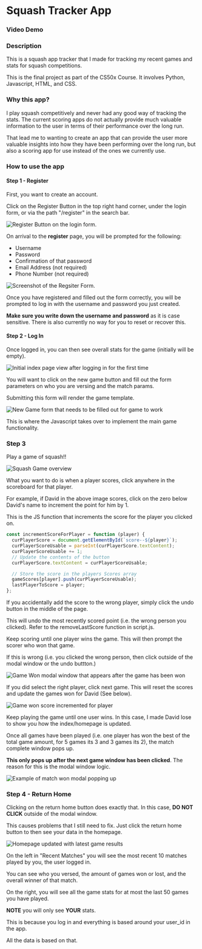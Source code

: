 # Squash Tracker App

### Video Demo

### Description

This is a squash app tracker that I made for tracking my recent games and stats for squash competitions.

This is the final project as part of the CS50x Course. It involves Python, Javascript, HTML, and CSS.

### Why this app?

I play squash competitively and never had any good way of tracking the stats. The current scoring apps do not actually provide much valuable information to the user in terms of their performance over the long run.

That lead me to wanting to create an app that can provide the user more valuable insights into how they have been performing over the long run, but also a scoring app for use instead of the ones we currently use.

### How to use the app

#### Step 1 - Register

First, you want to create an account.

Click on the Register Button in the top right hand corner, under the login form, or via the path "/register" in the search bar.

![Register Button on the login form.](/static/images/ReadmeImages/Login.png)

On arrival to the **register** page, you will be prompted for the following:

- Username
- Password
- Confirmation of that password
- Email Address (not required)
- Phone Number (not required)

![Screenshot of the Regsiter Form.](/static/images/ReadmeImages/Register.png)

Once you have registered and filled out the form correctly, you will be prompted to log in with the username and password you just created.

**Make sure you write down the username and password** as it is case sensitive. There is also currently no way for you to reset or recover this.

#### Step 2 - Log In

Once logged in, you can then see overall stats for the game (initially will be empty).

![Initial index page view after logging in for the first time](/static/images/ReadmeImages/Index_HomePage.png)

You will want to click on the new game button and fill out the form parameters on who you are versing and the match params.

Submitting this form will render the game template.

![New Game form that needs to be filled out for game to work](/static/images/ReadmeImages/NewGameForm.png)

This is where the Javascript takes over to implement the main game functionality.

### Step 3

Play a game of squash!!

![Squash Game overview](/static/images/ReadmeImages/SquashGame.png)

What you want to do is when a player scores, click anywhere in the scoreboard for that player.

For example, if David in the above image scores, click on the zero below David's name to increment the point for him by 1.

This is the JS function that increments the score for the player you clicked on.

```javascript
const incrementScoreForPlayer = function (player) {
  curPlayerScore = document.getElementById(`score--${player}`);
  curPlayerScoreUsable = parseInt(curPlayerScore.textContent);
  curPlayerScoreUsable += 1;
  // Update the contents of the button
  curPlayerScore.textContent = curPlayerScoreUsable;

  // Store the score in the players Scores array
  gameScores[player].push(curPlayerScoreUsable);
  lastPlayerToScore = player;
};
```

If you accidentally add the score to the wrong player, simply click the undo button in the middle of the page.

This will undo the most recently scored point (i.e. the wrong person you clicked). Refer to the removeLastScore function in script.js.

Keep scoring until one player wins the game. This will then prompt the scorer who won that game.

If this is wrong (i.e. you clicked the wrong person, then click outside of the modal window or the undo buttton.)

![Game Won modal window that appears after the game has been won](/static/images/ReadmeImages/GameWonModal.png)

If you did select the right player, click next game. This will reset the scores and update the games won for David (See below).

![Game won score incremented for player](/static/images/ReadmeImages/GameWon.png)

Keep playing the game until one user wins. In this case, I made David lose to show you how the index/homepage is updated.

Once all games have been played (i.e. one player has won the best of the total game amount, for 5 games its 3 and 3 games its 2), the match complete window pops up.

**This only pops up after the next game window has been clicked**. The reason for this is the modal window logic.

![Example of match won modal popping up](/static/images/ReadmeImages/MatchWon.png)

### Step 4 - Return Home

Clicking on the return home button does exactly that. In this case, **DO NOT CLICK** outside of the modal window.

This causes problems that I still need to fix. Just click the return home button to then see your data in the homepage.

![Homepage updated with latest game results](/static/images/ReadmeImages/homepageUpdated.png)

On the left in "Recent Matches" you will see the most recent 10 matches played by you, the user logged in.

You can see who you versed, the amount of games won or lost, and the overall winner of that match.

On the right, you will see all the game stats for at most the last 50 games you have played.

**NOTE** you will only see **YOUR** stats.

This is because you log in and everything is based around your user_id in the app.

All the data is based on that.
